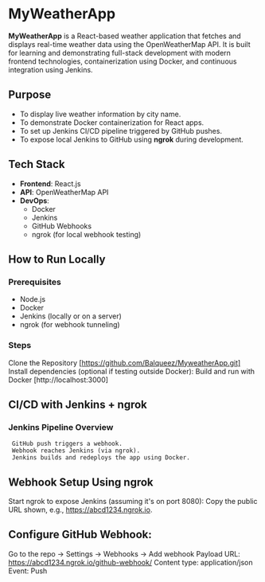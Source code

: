 # MyWeatherApp

**MyWeatherApp** is a React-based weather application that fetches and displays real-time weather data using the OpenWeatherMap API. It is built for learning and demonstrating full-stack development with modern frontend technologies, containerization using Docker, and continuous integration using Jenkins.

## Purpose

- To display live weather information by city name.
- To demonstrate Docker containerization for React apps.
- To set up Jenkins CI/CD pipeline triggered by GitHub pushes.
- To expose local Jenkins to GitHub using **ngrok** during development.

## Tech Stack

- **Frontend**: React.js
- **API**: OpenWeatherMap API
- **DevOps**:
  - Docker
  - Jenkins
  - GitHub Webhooks
  - ngrok (for local webhook testing)

##  How to Run Locally
  ### Prerequisites
- Node.js
- Docker
- Jenkins (locally or on a server)
- ngrok (for webhook tunneling)

### Steps

   Clone the Repository [https://github.com/Balqueez/MyweatherApp.git]
   Install dependencies (optional if testing outside Docker):
   Build and run with Docker [http://localhost:3000]

## CI/CD with Jenkins + ngrok
 ### Jenkins Pipeline Overview
     GitHub push triggers a webhook.
     Webhook reaches Jenkins (via ngrok).
     Jenkins builds and redeploys the app using Docker.

## Webhook Setup Using ngrok

Start ngrok to expose Jenkins (assuming it's on port 8080):
Copy the public URL shown, e.g., https://abcd1234.ngrok.io.

## Configure GitHub Webhook:

Go to the repo → Settings → Webhooks → Add webhook
Payload URL: https://abcd1234.ngrok.io/github-webhook/
Content type: application/json
Event: Push

